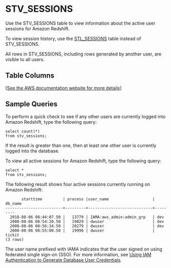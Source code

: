 # STV\_SESSIONS<a name="r_STV_SESSIONS"></a>

Use the STV\_SESSIONS table to view information about the active user sessions for Amazon Redshift\.

To view session history, use the [STL\_SESSIONS](r_STL_SESSIONS.md) table instead of STV\_SESSIONS\.

All rows in STV\_SESSIONS, including rows generated by another user, are visible to all users\.

## Table Columns<a name="r_STV_SESSIONS-table-columns"></a>

[\[See the AWS documentation website for more details\]](http://docs.aws.amazon.com/redshift/latest/dg/r_STV_SESSIONS.html)

## Sample Queries<a name="r_STV_SESSIONS-sample-queries"></a>

To perform a quick check to see if any other users are currently logged into Amazon Redshift, type the following query:

```
select count(*)
from stv_sessions;
```

If the result is greater than one, then at least one other user is currently logged into the database\.

To view all active sessions for Amazon Redshift, type the following query:

```
select *
from stv_sessions;
```

The following result shows four active sessions currently running on Amazon Redshift:

```
       starttime         | process |user_name                   | db_name
-------------------------+---------+----------------------------+---------
  2018-08-06 08:44:07.50 |   13779 | IAMA:aws_admin:admin_grp   | dev
  2008-08-06 08:54:20.50 |   19829 | dwuser                     | dev
  2008-08-06 08:56:34.50 |   20279 | dwuser                     | dev
  2008-08-06 08:55:00.50 |   19996 | dwuser                     | tickit
(3 rows)
```

The user name prefixed with IAMA indicates that the user signed on using federated single sign\-on \(SSO\)\. For more information, see [Using IAM Authentication to Generate Database User Credentials](https://docs.aws.amazon.com/redshift/latest/mgmt/generating-user-credentials.html)\.